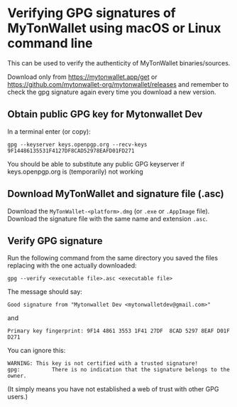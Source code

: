 # Verifying GPG signatures of MyTonWallet using macOS or Linux command line
This can be used to verify the authenticity of MyTonWallet binaries/sources.

Download only from https://mytonwallet.app/get or https://github.com/mytonwallet-org/mytonwallet/releases and remember to check the gpg signature again every time you download a new version.

## Obtain public GPG key for Mytonwallet Dev
In a terminal enter (or copy):

```shell
gpg --keyserver keys.openpgp.org --recv-keys 9F14486135531F4127DF8CAD52978EAFD01FD271
```

You should be able to substitute any public GPG keyserver if keys.openpgp.org is (temporarily) not working

## Download MyTonWallet and signature file (.asc)
Download the `MyTonWallet-<platform>.dmg` (or `.exe` or `.AppImage` file). Download the signature file with the same name and extension `.asc`.

## Verify GPG signature
Run the following command from the same directory you saved the files replacing <executable file> with the one actually downloaded:

```shell
gpg --verify <executable file>.asc <executable file>
```

The message should say:

```shell
Good signature from "Mytonwallet Dev <mytonwalletdev@gmail.com>"
```

and

```shell
Primary key fingerprint: 9F14 4861 3553 1F41 27DF  8CAD 5297 8EAF D01F D271
```

You can ignore this:

```shell
WARNING: This key is not certified with a trusted signature!
gpg:          There is no indication that the signature belongs to the owner.
```

(It simply means you have not established a web of trust with other GPG users.)
